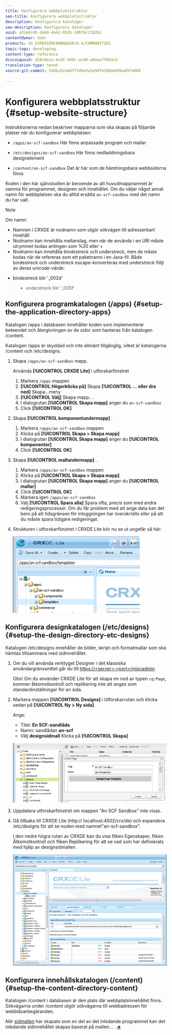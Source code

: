 ```yaml
---
title: Konfigurera webbplatsstruktur
seo-title: Konfigurera webbplatsstruktur
description: Konfigurera kataloger
seo-description: Konfigurera kataloger
uuid: a31edcd5-dab8-4a42-953b-1d076c2182b2
contentOwner: User
products: SG_EXPERIENCEMANAGER/6.4/COMMUNITIES
topic-tags: developing
content-type: reference
discoiquuid: d18c0ece-4c4f-499c-ac94-a9aaa7f883c4
translation-type: tm+mt
source-git-commit: 5ddbcb2addff2d6e3a3e9d7e100a6d9ba89fdd60

---
```



# Konfigurera webbplatsstruktur {#setup-website-structure}

Instruktionerna nedan beskriver mapparna som ska skapas på följande platser när du konfigurerar webbplatsen:

* `/apps/an-scf-sandbox`
Här finns anpassade program och mallar

* `/etc/designs/an-scf-sandbox`
Här finns nedladdningsbara designelement

* `/content/an-scf-sandbox`
Det är här som de hämtningsbara webbsidorna finns

Koden i den här självstudien är beroende av att huvudmappnamnet är samma för programmet, designen och innehållet. Om du väljer något annat namn för webbplatsen ska du alltid ersätta `an-scf-sandbox` med det namn du har valt.

>[!NOTE]
>
>Om namn:
>
>* Namnen i CRXDE är nodnamn som utgör sökvägen till adresserbart innehåll
>* Nodnamn kan innehålla mellanslag, men när de används i en URI måste utrymmet kodas antingen som %20 eller +
>* Nodnamn kan innehålla bindestreck och understreck, men de måste kodas när de refereras som ett paketnamn i en Java-fil. Både bindestreck och understreck escape-konverteras med understreck följt av deras unicode-värde:
   >
   >  
* bindestreck blir &#39;_002d&#39;
>  * understreck blir &#39;_005f&#39;


## Konfigurera programkatalogen (/apps) {#setup-the-application-directory-apps}

Katalogen /apps i databasen innehåller koden som implementerar beteendet och återgivningen av de sidor som hanteras från katalogen /content.

Katalogen /apps är skyddad och inte allmänt tillgänglig, vilket är katalogerna /content och /etc/designs.

1. Skapa `/apps/an-scf-sandbox` mapp.

   Använda **[!UICONTROL CRXDE Lite]** i utforskarfönstret

   1. Markera `/apps` mappen
   1. **[!UICONTROL Högerklicka på]** Skapa **[!UICONTROL ... eller dra ned]** Skapa...meny
   1. **[!UICONTROL Välj]** Skapa mapp.. .
   1. I dialogrutan **[!UICONTROL Skapa mapp]** anger du `an-scf-sandbox`
   1. Click **[!UICONTROL OK]**

1. Skapa **[!UICONTROL komponentundermapp]** .

   1. Markera `/apps/an-scf-sandbox` mappen
   1. Klicka på **[!UICONTROL Skapa > Skapa mapp]**
   1. I dialogrutan **[!UICONTROL Skapa mapp]** anger du **[!UICONTROL komponenter]**
   1. Click **[!UICONTROL OK]**

1. Skapa **[!UICONTROL mallundermapp]** .

   1. Markera `/apps/an-scf-sandbox` mappen
   1. Klicka på **[!UICONTROL Skapa > Skapa mapp]**
   1. I dialogrutan **[!UICONTROL Skapa mapp]** anger du **[!UICONTROL mallar]**
   1. Click **[!UICONTROL OK]**
   1. Markera igen `/apps/an-scf-sandbox`
   1. Välj **[!UICONTROL Spara alla]**
   Spara ofta, precis som med andra redigeringsprocesser. Om du får problem med att ange data kan det bero på att tidsgränsen för inloggningen har överskridits eller på att du måste spara tidigare redigeringar.

1. Strukturen i utforskarfönstret i CRXDE Lite bör nu se ut ungefär så här:

   ![chlimage_1-44](assets/chlimage_1-44.png)

## Konfigurera designkatalogen (/etc/designs) {#setup-the-design-directory-etc-designs}

Katalogen /etc/designs innehåller de bilder, skript och formatmallar som ska hämtas tillsammans med sidinnehållet.

1. Om du vill använda verktyget Designer i det klassiska användargränssnittet går du till [https://&lt;server>:&lt;port>/miscadmin](http://localhost:4502/miscadmin).

   Obs! Om du använder CRXDE Lite för att skapa en nod av typen `cq:Page`, kommer åtkomstkontroll och replikering inte att anges som standardinställningar för en sida.

1. Markera mappen **[!UICONTROL Designs]** i Utforskarrutan och klicka sedan på **[!UICONTROL Ny > Ny sida]**.

   Ange:

   * Titel: **En SCF-sandlåda**
   * Namn: sandlådan **an-scf**
   * Välj **designsidmall**
   Klicka på **[!UICONTROL Skapa]**

   ![chlimage_1-45](assets/chlimage_1-45.png)

1. Uppdatera utforskarfönstret om mappen &quot;An SCF Sandbox&quot; inte visas.

1. Gå tillbaka till CRXDE Lite (http:// localhost:4502/crx/de) och expandera /etc/designs för att se noden med namnet&quot;an-scf-sandbox&quot;.

   I den nedre högra rutan av CRXDE kan du visa fliken Egenskaper, fliken Åtkomstkontroll och fliken Replikering för att se vad som har definierats med hjälp av designsidmallen.

   ![chlimage_1-46](assets/chlimage_1-46.png)

## Konfigurera innehållskatalogen (/content) {#setup-the-content-directory-content}

Katalogen /content i databasen är den plats där webbplatsinnehållet finns. Sökvägarna under /content utgör sökvägarna till webbadressen för webbläsarbegäranden.

*När* [sidmallen](initial-app.md#createthepagetemplate) har skapats som en del av det inledande programmet kan det inledande sidinnehållet skapas baserat på mallen... . [**⇒**](initial-app.md)